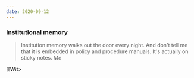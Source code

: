 ```yaml
---
date: 2020-09-12
---
```


### Institutional memory

> Institution memory walks out the door every night. And don't tell me that it is embedded in policy and procedure manuals. It's actually on sticky notes. *Me*

[[Wit>

